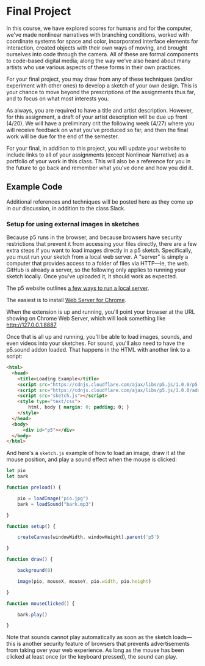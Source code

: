 # Final Project

In this course, we have explored scores for humans and for the computer, we've made nonlinear narratives with branching conditions, worked with coordinate systems for space and color, incorporated interface elements for interaction, created objects with their own ways of moving, and brought ourselves into code through the camera. All of these are formal components to code-based digital media; along the way we've also heard about many artists who use various aspects of these forms in their own practices.

For your final project, you may draw from any of these techniques (and/or experiment with other ones) to develop a sketch of your own design. This is your chance to move beyond the prescriptions of the assignments thus far, and to focus on what most interests you.

As always, you are required to have a title and artist description. However, for this assignment, a draft of your artist description will be due up front (4/20). We will have a preliminary crit the following week (4/27) where you will receive feedback on what you've produced so far, and then the final work will be due for the end of the semester.

For your final, in addition to this project, you will update your website to include links to all of your assignments (except Nonlinear Narrative) as a portfolio of your work in this class. This will also be a reference for you in the future to go back and remember what you've done and how you did it.


## Example Code

Additional references and techniques will be posted here as they come up in our discussion, in addition to the class Slack.

### Setup for using external images in sketches

Because p5 runs in the browser, and because browsers have security restrictions that prevent it from accessing your files directly, there are a few extra steps if you want to load images directly in a p5 sketch. Specifically, you must run your sketch from a local web server. A "server" is simply a computer that provides access to a folder of files via HTTP—ie, the web. GitHub is already a server, so the following only applies to running your sketch locally. Once you've uploaded it, it should work as expected.

The p5 website outlines [a few ways to run a local server](https://github.com/processing/p5.js/wiki/Local-server).

The easiest is to install [Web Server for Chrome](https://chrome.google.com/webstore/detail/web-server-for-chrome/ofhbbkphhbklhfoeikjpcbhemlocgigb/).

When the extension is up and running, you'll point your browser at the URL showing on Chrome Web Server, which will look something like http://127.0.0.1:8887

Once that is all up and running, you'll be able to load images, sounds, and even videos into your sketches. For sound, you'll also need to have the p5.sound addon loaded. That happens in the HTML with another link to a script:

```html
<html>
  <head>
    <title>Loading Example</title>
    <script src="https://cdnjs.cloudflare.com/ajax/libs/p5.js/1.0.0/p5.js"></script>
    <script src="https://cdnjs.cloudflare.com/ajax/libs/p5.js/1.0.0/addons/p5.sound.js"></script>
    <script src="sketch.js"></script>
    <style type="text/css">
        html, body { margin: 0; padding; 0; }
    </style>
  </head>
  <body>
      <div id="p5"></div>
  </body>
</html>
```

And here's a `sketch.js` example of how to load an image, draw it at the mouse position, and play a sound effect when the mouse is clicked:

```js
let pio
let bark

function preload() {

    pio = loadImage("pio.jpg")
    bark = loadSound("bark.mp3")

}

function setup() {

    createCanvas(windowWidth, windowHeight).parent('p5')

}

function draw() {

    background(0)

    image(pio, mouseX, mouseY, pio.width, pio.height)

}

function mouseClicked() {

    bark.play()

}
```

Note that sounds cannot play automatically as soon as the sketch loads—this is another security feature of browsers that prevents advertisements from taking over your web experience. As long as the mouse has been clicked at least once (or the keyboard pressed), the sound can play.
